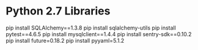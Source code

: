 # Python 2.7 Libraries

pip install SQLAlchemy==1.3.8
pip install sqlalchemy-utils
pip install pytest==4.6.5
pip install mysqlclient==1.4.4
pip install sentry-sdk==0.10.2
pip install future=0.18.2
pip install pyyaml=5.1.2
